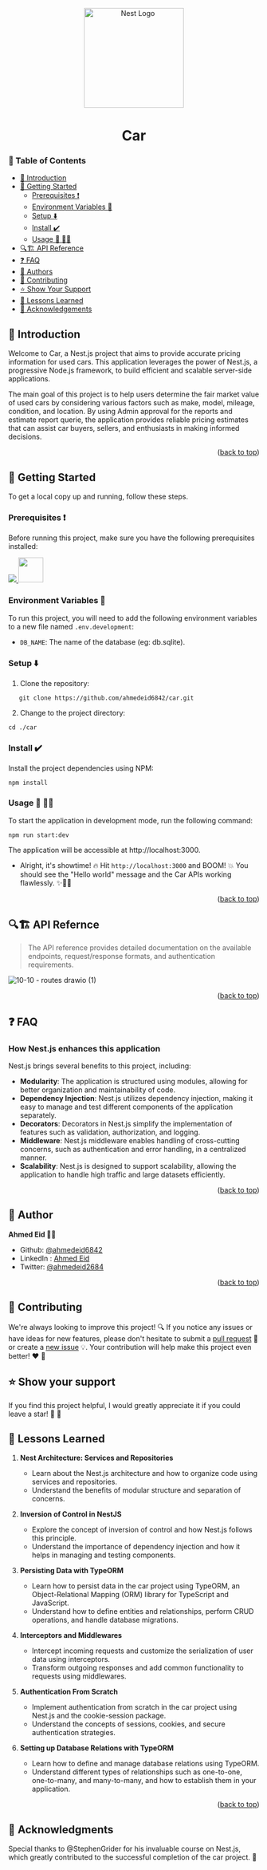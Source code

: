 <a name="readme-top"></a>

<p align="center">
  <a href="http://nestjs.com/" target="blank"><img src="https://nestjs.com/img/logo-small.svg" width="200" alt="Nest Logo" /></a>
</p>

<h1 align="center">Car</h1>

### 📑 Table of Contents
- [📘 Introduction](#introduction)
- [🚀 Getting Started](#getting-started)
  - [Prerequisites ❗](#prerequisites)
  - [Environment Variables :key:](#environment-variables)
  - [Setup ⬇️](#setup)
  - [Install :heavy_check_mark: ](#install)
  - [Usage 🤿 🏃‍♂️](#usage)
- [🔍🏗️ API Reference](#api-reference)
- [❓ FAQ ](#-faq-)
- [👥 Authors](#authors)
- [🤝 Contributing](#contributing)
- [⭐️ Show Your Support](#show-your-support)
- [💎 Lessons Learned](#lessons-learned)
- [🙏 Acknowledgements](#acknowledgements)

## 📘 Introduction <a name="introduction"></a>
<p>
Welcome to Car, a Nest.js project that aims to provide accurate pricing information for used cars. This application leverages the power of Nest.js, a progressive Node.js framework, to build efficient and scalable server-side applications.
</p>

<p>
The main goal of this project is to help users determine the fair market value of used cars by considering various factors such as make, model, mileage, condition, and location. By using Admin approval for the reports and estimate report querie, the application provides reliable pricing estimates that can assist car buyers, sellers, and enthusiasts in making informed decisions.
</p>

<p align="right">(<a href="#readme-top">back to top</a>)</p>

## 🚀 Getting Started <a name="getting-started"></a>

To get a local copy up and running, follow these steps.

### Prerequisites ❗<a name="prerequisites"></a>

Before running this project, make sure you have the following prerequisites installed:

<p>
 <a href="https://skillicons.dev">
        <img src="https://skillicons.dev/icons?i=nodejs,sqlite&theme=dark"/>
    </a>
    <a href="https://www.npmjs.com/"><img src="https://authy.com/wp-content/uploads/npm-logo.png" width="50px" height="50"/></a>
 </p>

### Environment Variables :key: <a name="environment-variables"></a>
To run this project, you will need to add the following environment variables to a new file named `.env.development`:
- `DB_NAME`: The name of the database (eg: db.sqlite).

### Setup ⬇️ <a name="setup"></a>
1. Clone the repository:
```shell
   git clone https://github.com/ahmedeid6842/car.git
```
2. Change to the project directory:
```shell
cd ./car
```

### Install :heavy_check_mark: <a name="install"></a>

Install the project dependencies using NPM:

```shell
npm install
```

### Usage 🤿 🏃‍♂️ <a name="usage"></a>
To start the application in development mode, run the following command:

```shell
npm run start:dev
```

The application will be accessible at http://localhost:3000.

- Alright, it's showtime! 🔥 Hit `http://localhost:3000` and BOOM! 💥  You should see the "Hello world" message and the Car APIs working flawlessly. ✨🧙‍♂️

<p align="right">(<a href="#readme-top">back to top</a>)</p>

## 🔍🏗️ API Refernce <a name="api-reference"></a>

> The API reference provides detailed documentation on the available endpoints, request/response formats, and authentication requirements. 

![10-10 - routes drawio (1)](https://github.com/ahmedeid6842/car/assets/57197702/1ef5cfaa-55b8-4afe-886f-a4605e18b6de)

<p align="right">(<a href="#readme-top">back to top</a>)</p>

## ❓ FAQ <a name="faq"></a>

### How Nest.js enhances this application

Nest.js brings several benefits to this project, including:

- **Modularity**: The application is structured using modules, allowing for better organization and maintainability of code.
- **Dependency Injection**: Nest.js utilizes dependency injection, making it easy to manage and test different components of the application separately.
- **Decorators**: Decorators in Nest.js simplify the implementation of features such as validation, authorization, and logging.
- **Middleware**: Nest.js middleware enables handling of cross-cutting concerns, such as authentication and error handling, in a centralized manner.
- **Scalability**: Nest.js is designed to support scalability, allowing the application to handle high traffic and large datasets efficiently.

<p align="right">(<a href="#readme-top">back to top</a>)</p>

## 👤 Author <a name="author"></a>
**Ahmed Eid 🙋‍♂️**
- Github: [@ahmedeid6842](https://github.com/ahmedeid6842/)
- LinkedIn : [Ahmed Eid](https://www.linkedin.com/in/ahmed-eid-0018571b1/)
- Twitter: [@ahmedeid2684](https://twitter.com/ahmedeid2684)

<p align="right">(<a href="#readme-top">back to top</a>)</p>

## 🤝 Contributing <a name="contribution"></a>

We're always looking to improve this project! 🔍 If you notice any issues or have ideas for new features, please don't hesitate to submit a [pull request](https://github.com/ahmedeid6842/car/pulls) 🙌 or create a [new issue](https://github.com/ahmedeid6842/car/issues/new) 💡. Your contribution will help make this project even better! ❤️ 💪

## ⭐️ Show your support <a name="support"></a>

If you find this project helpful, I would greatly appreciate it if you could leave a star! 🌟 💟 

## 💎 Lessons Learned

1. **Nest Architecture: Services and Repositories**
   - Learn about the Nest.js architecture and how to organize code using services and repositories.
   - Understand the benefits of modular structure and separation of concerns.

2. **Inversion of Control in NestJS**
   - Explore the concept of inversion of control and how Nest.js follows this principle.
   - Understand the importance of dependency injection and how it helps in managing and testing components.

3. **Persisting Data with TypeORM**
   - Learn how to persist data in the car project using TypeORM, an Object-Relational Mapping (ORM) library for TypeScript and JavaScript.
   - Understand how to define entities and relationships, perform CRUD operations, and handle database migrations.

4. **Interceptors and Middlewares**
   - Intercept incoming requests and customize the serialization of user data using interceptors.
   - Transform outgoing responses and add common functionality to requests using middlewares.

5. **Authentication From Scratch**
   - Implement authentication from scratch in the car project using Nest.js and the cookie-session package.
   - Understand the concepts of sessions, cookies, and secure authentication strategies.

6. **Setting up Database Relations with TypeORM**
   - Learn how to define and manage database relations using TypeORM.
   - Understand different types of relationships such as one-to-one, one-to-many, and many-to-many, and how to establish them in your application.

<p align="right">(<a href="#readme-top">back to top</a>)</p>

## 🙏 Acknowledgments <a name="acknowledgements"></a>

Special thanks to @StephenGrider for his invaluable course on Nest.js, which greatly contributed to the successful completion of the car project. 💟


